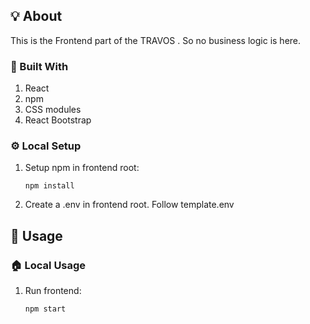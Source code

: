 ## 💡 About

This is the Frontend part of the TRAVOS . So no business logic is here.

### 🧱 Built With

1. React
2. npm
3. CSS modules
4. React Bootstrap

### ⚙️ Local Setup

1. Setup npm in frontend root:
   ```shell
   npm install
   ```
2. Create a .env in frontend root. Follow template.env

## 👟 Usage

### 🏠 Local Usage

1.  Run frontend:
    ```bash
    npm start
    ```
